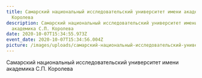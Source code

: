 ```yaml
---
title: Самарский национальный исследовательский университет имени академика С.П.
  Королева
description: Самарский национальный исследовательский университет имени
  академика С.П. Королева
date: 2020-10-07T15:34:55.973Z
event_date: 2020-10-07T15:34:56.004Z
picture: /images/uploads/самарский-национальный-исследовательский-университет-имени-академика-с.п.-королева.png
---
```

Самарский национальный исследовательский университет имени академика С.П. Королева